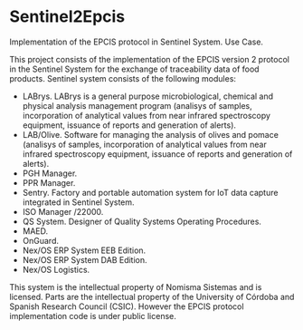 # Sentinel2Epcis
Implementation of the EPCIS protocol in Sentinel System. Use Case.

This project consists of the implementation of the EPCIS version 2 protocol in the Sentinel System for the exchange of traceability data of food products. 
Sentinel system consists of the following modules:

- LABrys. LABrys is a general purpose microbiological, chemical and physical analysis management program (analisys of samples, incorporation of analytical values from near infrared spectroscopy equipment, issuance of reports and generation of alerts).
- LAB/Olive. Software for managing the analysis of olives and pomace (analisys of samples, incorporation of analytical values from near infrared spectroscopy equipment, issuance of reports and generation of alerts).
- PGH Manager. 
- PPR Manager. 
- Sentry. Factory and portable automation system for IoT data capture integrated in Sentinel System.
- ISO Manager /22000.
- QS System. Designer of Quality Systems Operating Procedures.
- MAED.
- OnGuard.
- Nex/OS ERP System EEB Edition.
- Nex/OS ERP System DAB Edition.
- Nex/OS Logistics.

This system is the intellectual property of Nomisma Sistemas and is licensed. Parts are the intellectual property of the University of Córdoba and Spanish Research Council (CSIC).
However the EPCIS protocol implementation code is under public license.

